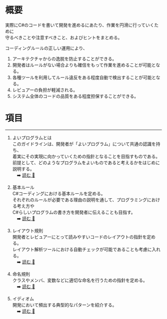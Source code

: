 # 概要

実際にC#のコードを書いて開発を進めるにあたり、作業を円滑に行っていくために  
守るべきことや注意すべきこと、およびヒントをまとめる。  

コーディングルールの正しい運用により、
1. アーキテクチャからの逸脱を防止することができる。
1. 開発者はルールがない場合よりも確信をもって作業を進めることが可能となる。  
1. 各種ツールを利用してルール違反をある程度自動で検出することが可能となる。
1. レビュアーの負担が軽減される。
1. システム全体のコードの品質をある程度担保することができる。

# 項目
---
1. よいプログラムとは  
  このガイドラインは、開発者が「よいプログラム」について共通の認識を持ち、  
  着実にその実現に向かっていくための指針となることを目指すものである。  
  前提として、どのようなプログラムをよいものであると考えるかをはじめに説明する。  
　:arrow_right: [読む :link:](https://dev.azure.com/A04904419/ISBMO%20Developer%20Potal/_wiki/wikis/ISBMO-Developer-Potal.wiki/35/%E3%82%88%E3%81%84%E3%83%97%E3%83%AD%E3%82%B0%E3%83%A9%E3%83%A0%E3%81%A8%E3%81%AF)

1. 基本ルール  
  C#コーディングにおける基本ルールを定める。  
  それぞれのルールが必要である理由の説明を通して、プログラミングにおける考え方や  
  C#らしいプログラムの書き方を開発者に伝えることも目指す。  
　:arrow_right: [読む :link:](https://dev.azure.com/A04904419/ISBMO%20Developer%20Potal/_wiki/wikis/ISBMO-Developer-Potal.wiki/37/%E5%9F%BA%E6%9C%AC%E3%83%AB%E3%83%BC%E3%83%AB)

1. レイアウト規則  
  開発者とレビュアーにとって読みやすいコードのレイアウトの指針を定める。  
  レイアウト解析ツールにおける自動チェックが可能であることも考慮に入れる。  
　:arrow_right: [読む :link:](https://dev.azure.com/A04904419/ISBMO%20Developer%20Potal/_wiki/wikis/ISBMO-Developer-Potal.wiki/41/%E3%83%AC%E3%82%A4%E3%82%A2%E3%82%A6%E3%83%88%E8%A6%8F%E5%89%87)

1. 命名規則  
  クラスやメンバ、変数などに適切な命名を行うための指針を定める。  
　:arrow_right: [読む :link:](https://dev.azure.com/A04904419/ISBMO%20Developer%20Potal/_wiki/wikis/ISBMO-Developer-Potal.wiki/43/%E5%91%BD%E5%90%8D%E8%A6%8F%E5%89%87)

1. イディオム  
  開発において頻出する典型的なパターンを紹介する。  
　:arrow_right: [読む :link:](https://dev.azure.com/A04904419/ISBMO%20Developer%20Potal/_wiki/wikis/ISBMO-Developer-Potal.wiki/39/%E3%82%A4%E3%83%87%E3%82%A3%E3%82%AA%E3%83%A0)